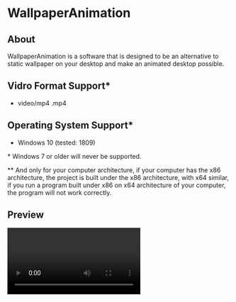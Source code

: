 # WallpaperAnimation

## About
WallpaperAnimation is a software that is designed to be an alternative to static wallpaper on your desktop and make an animated desktop possible.

## Vidro Format Support\*

* video/mp4 .mp4

## Operating System Support\*

* Windows 10 (tested: 1809)

\* Windows 7 or older will never be supported.

\*\* And only for your computer architecture, if your computer has the x86 architecture, the project is built under the x86 architecture, with x64 similar, if you run a program built under x86 on x64 architecture of your computer, the program will not work correctly.

## Preview

![](https://github.com/tr1pllex/WallpaperAnimation/blob/master/resource/Preview.mp4)
